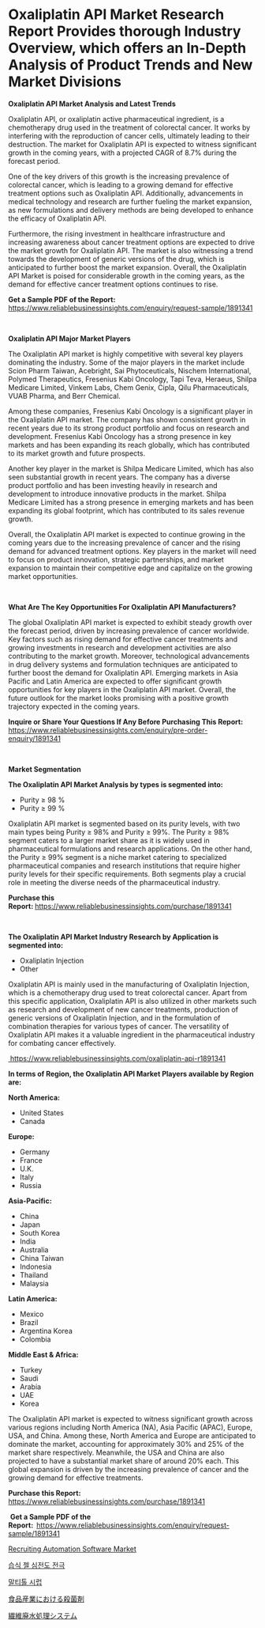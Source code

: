 <p><h1>Oxaliplatin API Market Research Report Provides thorough Industry Overview, which offers an In-Depth Analysis of Product Trends and New Market Divisions</h1></p><p><strong>Oxaliplatin API Market Analysis and Latest Trends</strong></p>
<p><p>Oxaliplatin API, or oxaliplatin active pharmaceutical ingredient, is a chemotherapy drug used in the treatment of colorectal cancer. It works by interfering with the reproduction of cancer cells, ultimately leading to their destruction. The market for Oxaliplatin API is expected to witness significant growth in the coming years, with a projected CAGR of 8.7% during the forecast period.</p><p>One of the key drivers of this growth is the increasing prevalence of colorectal cancer, which is leading to a growing demand for effective treatment options such as Oxaliplatin API. Additionally, advancements in medical technology and research are further fueling the market expansion, as new formulations and delivery methods are being developed to enhance the efficacy of Oxaliplatin API.</p><p>Furthermore, the rising investment in healthcare infrastructure and increasing awareness about cancer treatment options are expected to drive the market growth for Oxaliplatin API. The market is also witnessing a trend towards the development of generic versions of the drug, which is anticipated to further boost the market expansion. Overall, the Oxaliplatin API Market is poised for considerable growth in the coming years, as the demand for effective cancer treatment options continues to rise.</p></p>
<p><strong>Get a Sample PDF of the Report:&nbsp;</strong> <a href="https://www.reliablebusinessinsights.com/enquiry/request-sample/1891341">https://www.reliablebusinessinsights.com/enquiry/request-sample/1891341</a></p>
<p>&nbsp;</p>
<p><strong>Oxaliplatin API Major Market Players</strong></p>
<p><p>The Oxaliplatin API market is highly competitive with several key players dominating the industry. Some of the major players in the market include Scion Pharm Taiwan, Acebright, Sai Phytoceuticals, Nischem International, Polymed Therapeutics, Fresenius Kabi Oncology, Tapi Teva, Heraeus, Shilpa Medicare Limited, Vinkem Labs, Chem Genix, Cipla, Qilu Pharmaceuticals, VUAB Pharma, and Berr Chemical.</p><p>Among these companies, Fresenius Kabi Oncology is a significant player in the Oxaliplatin API market. The company has shown consistent growth in recent years due to its strong product portfolio and focus on research and development. Fresenius Kabi Oncology has a strong presence in key markets and has been expanding its reach globally, which has contributed to its market growth and future prospects.</p><p>Another key player in the market is Shilpa Medicare Limited, which has also seen substantial growth in recent years. The company has a diverse product portfolio and has been investing heavily in research and development to introduce innovative products in the market. Shilpa Medicare Limited has a strong presence in emerging markets and has been expanding its global footprint, which has contributed to its sales revenue growth.</p><p>Overall, the Oxaliplatin API market is expected to continue growing in the coming years due to the increasing prevalence of cancer and the rising demand for advanced treatment options. Key players in the market will need to focus on product innovation, strategic partnerships, and market expansion to maintain their competitive edge and capitalize on the growing market opportunities.</p></p>
<p>&nbsp;</p>
<p><strong>What Are The Key Opportunities For Oxaliplatin API Manufacturers?</strong></p>
<p><p>The global Oxaliplatin API market is expected to exhibit steady growth over the forecast period, driven by increasing prevalence of cancer worldwide. Key factors such as rising demand for effective cancer treatments and growing investments in research and development activities are also contributing to the market growth. Moreover, technological advancements in drug delivery systems and formulation techniques are anticipated to further boost the demand for Oxaliplatin API. Emerging markets in Asia Pacific and Latin America are expected to offer significant growth opportunities for key players in the Oxaliplatin API market. Overall, the future outlook for the market looks promising with a positive growth trajectory expected in the coming years.</p></p>
<p><strong>Inquire or Share Your Questions If Any Before Purchasing This Report:</strong> <a href="https://www.reliablebusinessinsights.com/enquiry/pre-order-enquiry/1891341">https://www.reliablebusinessinsights.com/enquiry/pre-order-enquiry/1891341</a></p>
<p>&nbsp;</p>
<p><strong>Market Segmentation</strong></p>
<p><strong>The Oxaliplatin API Market Analysis by types is segmented into:</strong></p>
<p><ul><li>Purity ≥ 98 %</li><li>Purity ≥ 99 %</li></ul></p>
<p><p>Oxaliplatin API market is segmented based on its purity levels, with two main types being Purity ≥ 98% and Purity ≥ 99%. The Purity ≥ 98% segment caters to a larger market share as it is widely used in pharmaceutical formulations and research applications. On the other hand, the Purity ≥ 99% segment is a niche market catering to specialized pharmaceutical companies and research institutions that require higher purity levels for their specific requirements. Both segments play a crucial role in meeting the diverse needs of the pharmaceutical industry.</p></p>
<p><strong>Purchase this Report:&nbsp;</strong><a href="https://www.reliablebusinessinsights.com/purchase/1891341">https://www.reliablebusinessinsights.com/purchase/1891341</a></p>
<p>&nbsp;</p>
<p><strong>The Oxaliplatin API Market Industry Research by Application is segmented into:</strong></p>
<p><ul><li>Oxaliplatin Injection</li><li>Other</li></ul></p>
<p><p>Oxaliplatin API is mainly used in the manufacturing of Oxaliplatin Injection, which is a chemotherapy drug used to treat colorectal cancer. Apart from this specific application, Oxaliplatin API is also utilized in other markets such as research and development of new cancer treatments, production of generic versions of Oxaliplatin Injection, and in the formulation of combination therapies for various types of cancer. The versatility of Oxaliplatin API makes it a valuable ingredient in the pharmaceutical industry for combating cancer effectively.</p></p>
<p><a href="https://www.reliablebusinessinsights.com/oxaliplatin-api-r1891341">&nbsp;https://www.reliablebusinessinsights.com/oxaliplatin-api-r1891341</a></p>
<p><strong>In terms of Region, the Oxaliplatin API Market Players available by Region are:</strong></p>
<p>
    <p> <strong> North America: </strong>
        <ul>
            <li>United States</li>
            <li>Canada</li>
        </ul>
        </p> 
    <p> <strong> Europe: </strong>
        <ul>
            <li>Germany</li>
            <li>France</li>
            <li>U.K.</li>
            <li>Italy</li>
            <li>Russia</li>
        </ul>
        </p> 
    <p> <strong> Asia-Pacific: </strong>
        <ul>
            <li>China</li>
            <li>Japan</li>
            <li>South Korea</li>
            <li>India</li>
            <li>Australia</li>
            <li>China Taiwan</li>
            <li>Indonesia</li>
            <li>Thailand</li>
            <li>Malaysia</li>
        </ul>
        </p> 
    <p> <strong> Latin America: </strong>
        <ul>
            <li>Mexico</li>
            <li>Brazil</li>
            <li>Argentina Korea</li>
            <li>Colombia</li>
        </ul>
        </p> 
    <p> <strong> Middle East & Africa: </strong>
        <ul>
            <li>Turkey</li>
            <li>Saudi</li>
            <li>Arabia</li>
            <li>UAE</li>
            <li>Korea</li>
        </ul>
    </p>
    </p>
<p><p>The Oxaliplatin API market is expected to witness significant growth across various regions including North America (NA), Asia Pacific (APAC), Europe, USA, and China. Among these, North America and Europe are anticipated to dominate the market, accounting for approximately 30% and 25% of the market share respectively. Meanwhile, the USA and China are also projected to have a substantial market share of around 20% each. This global expansion is driven by the increasing prevalence of cancer and the growing demand for effective treatments.</p></p>
<p><strong>Purchase this Report: </strong><a href="https://www.reliablebusinessinsights.com/purchase/1891341">https://www.reliablebusinessinsights.com/purchase/1891341</a></p>
<p>&nbsp;<strong>Get a Sample PDF of the Report:&nbsp;&nbsp;</strong><a href="https://www.reliablebusinessinsights.com/enquiry/request-sample/1891341">https://www.reliablebusinessinsights.com/enquiry/request-sample/1891341</a></p>
<p><strong></strong></p>
<p><p><a href="https://github.com/sajonf007/Market-Research-Report-List-1/blob/main/recruiting-automation-software-market.md">Recruiting Automation Software Market</a></p><p><a href="https://github.com/DavidCarter19662022/Market-Research-Report-List-1/blob/main/9343545111375.md">습식 젤 심전도 전극</a></p><p><a href="https://github.com/vdhdwjyp90142/Market-Research-Report-List-2/blob/main/8115285124809.md">말티톨 시럽</a></p><p><a href="https://medium.com/@xjdqtllf47/%E9%A3%9F%E5%93%81%E7%94%A3%E6%A5%AD%E3%81%AB%E3%81%8A%E3%81%91%E3%82%8B%E6%AE%BA%E8%8F%8C%E5%89%A4%E3%81%AE%E5%B8%82%E5%A0%B4%E3%82%B7%E3%82%A7%E3%82%A2%E3%81%A8%E6%96%B0%E3%81%97%E3%81%84%E3%83%88%E3%83%AC%E3%83%B3%E3%83%89%E3%81%AE%E5%88%86%E6%9E%90-%E3%81%9D%E3%81%AE%E7%A8%AE%E9%A1%9E-%E5%BF%9C%E7%94%A8-%E6%9C%80%E7%B5%82%E4%BD%BF%E7%94%A8%E9%80%94%E3%81%8A%E3%82%88%E3%81%B32024%E5%B9%B4%E3%81%8B%E3%82%892031%E5%B9%B4%E3%81%AE%E6%9C%9F%E9%96%93%E3%81%AE%E4%BA%88%E6%B8%AC%E3%81%AB%E3%82%88%E3%82%8B-890d1456696f">食品産業における殺菌剤</a></p><p><a href="https://github.com/LuzHills1972/Market-Research-Report-List-1/blob/main/1326426115215.md">繊維廃水処理システム</a></p></p>
